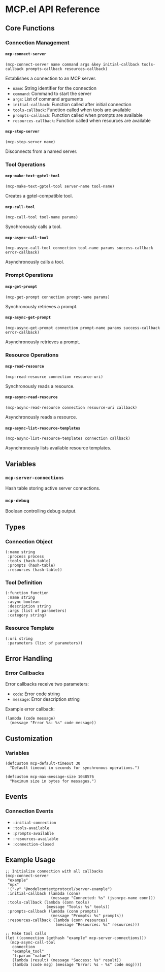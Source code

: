 # MCP.el API Reference

## Core Functions

### Connection Management

#### `mcp-connect-server`
```elisp
(mcp-connect-server name command args &key initial-callback tools-callback prompts-callback resources-callback)
```
Establishes a connection to an MCP server.

- `name`: String identifier for the connection
- `command`: Command to start the server
- `args`: List of command arguments
- `initial-callback`: Function called after initial connection
- `tools-callback`: Function called when tools are available
- `prompts-callback`: Function called when prompts are available
- `resources-callback`: Function called when resources are available

#### `mcp-stop-server`
```elisp
(mcp-stop-server name)
```
Disconnects from a named server.

### Tool Operations

#### `mcp-make-text-gptel-tool`
```elisp
(mcp-make-text-gptel-tool server-name tool-name)
```
Creates a gptel-compatible tool.

#### `mcp-call-tool`
```elisp
(mcp-call-tool tool-name params)
```
Synchronously calls a tool.

#### `mcp-async-call-tool`
```elisp
(mcp-async-call-tool connection tool-name params success-callback error-callback)
```
Asynchronously calls a tool.

### Prompt Operations

#### `mcp-get-prompt`
```elisp
(mcp-get-prompt connection prompt-name params)
```
Synchronously retrieves a prompt.

#### `mcp-async-get-prompt`
```elisp
(mcp-async-get-prompt connection prompt-name params success-callback error-callback)
```
Asynchronously retrieves a prompt.

### Resource Operations

#### `mcp-read-resource`
```elisp
(mcp-read-resource connection resource-uri)
```
Synchronously reads a resource.

#### `mcp-async-read-resource`
```elisp
(mcp-async-read-resource connection resource-uri callback)
```
Asynchronously reads a resource.

#### `mcp-async-list-resource-templates`
```elisp
(mcp-async-list-resource-templates connection callback)
```
Asynchronously lists available resource templates.

## Variables

### `mcp-server-connections`
Hash table storing active server connections.

### `mcp-debug`
Boolean controlling debug output.

## Types

### Connection Object
```elisp
(:name string
 :process process
 :tools (hash-table)
 :prompts (hash-table)
 :resources (hash-table))
```

### Tool Definition
```elisp
(:function function
 :name string
 :async boolean
 :description string
 :args (list of parameters)
 :category string)
```

### Resource Template
```elisp
(:uri string
 :parameters (list of parameters))
```

## Error Handling

### Error Callbacks
Error callbacks receive two parameters:
- `code`: Error code string
- `message`: Error description string

Example error callback:
```elisp
(lambda (code message)
  (message "Error %s: %s" code message))
```

## Customization

### Variables
```elisp
(defcustom mcp-default-timeout 30
  "Default timeout in seconds for synchronous operations.")

(defcustom mcp-max-message-size 1048576
  "Maximum size in bytes for messages.")
```

## Events

### Connection Events
- `:initial-connection`
- `:tools-available`
- `:prompts-available`
- `:resources-available`
- `:connection-closed`

## Example Usage

```elisp
;; Initialize connection with all callbacks
(mcp-connect-server 
 "example"
 "npx"
 '("-y" "@modelcontextprotocol/server-example")
 :initial-callback (lambda (conn) 
                    (message "Connected: %s" (jsonrpc-name conn)))
 :tools-callback (lambda (conn tools) 
                  (message "Tools: %s" tools))
 :prompts-callback (lambda (conn prompts) 
                    (message "Prompts: %s" prompts))
 :resources-callback (lambda (conn resources) 
                      (message "Resources: %s" resources)))

;; Make tool calls
(let ((connection (gethash "example" mcp-server-connections)))
  (mcp-async-call-tool 
   connection
   "example_tool"
   '(:param "value")
   (lambda (result) (message "Success: %s" result))
   (lambda (code msg) (message "Error: %s - %s" code msg))))
```